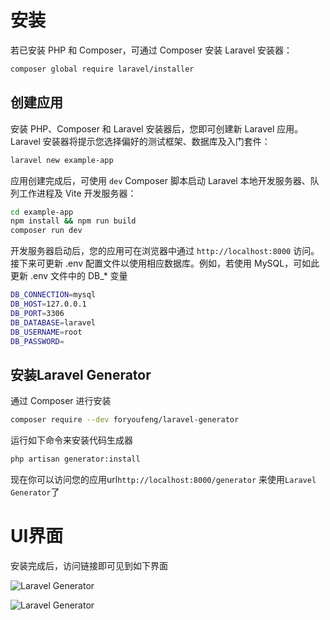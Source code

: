 # 安装

若已安装 PHP 和 Composer，可通过 Composer 安装 Laravel 安装器：
```sh
composer global require laravel/installer
```

## 创建应用

安装 PHP、Composer 和 Laravel 安装器后，您即可创建新 Laravel 应用。Laravel 安装器将提示您选择偏好的测试框架、数据库及入门套件：
```sh
laravel new example-app
```

应用创建完成后，可使用 `dev` Composer 脚本启动 Laravel 本地开发服务器、队列工作进程及 Vite 开发服务器：
```sh
cd example-app
npm install && npm run build
composer run dev
```

开发服务器启动后，您的应用可在浏览器中通过 `http://localhost:8000` 访问。接下来可更新 .env 配置文件以使用相应数据库。例如，若使用 MySQL，可如此更新 .env 文件中的 DB_* 变量
```sh
DB_CONNECTION=mysql
DB_HOST=127.0.0.1
DB_PORT=3306
DB_DATABASE=laravel
DB_USERNAME=root
DB_PASSWORD=
```
## 安装Laravel Generator

通过 Composer 进行安装
```sh
composer require --dev foryoufeng/laravel-generator
```

运行如下命令来安装代码生成器
```sh
php artisan generator:install
```

现在你可以访问您的应用url`http://localhost:8000/generator` 来使用`Laravel Generator`了

# UI界面

安装完成后，访问链接即可见到如下界面

![Laravel Generator](https://generator.pp-lang.tech/ui.png)

![Laravel Generator](https://generator.pp-lang.tech/generate.png)